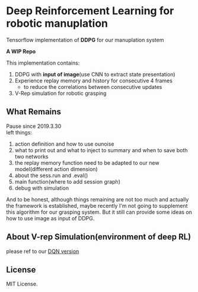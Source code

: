# Deep Reinforcement Learning for robotic manuplation

Tensorflow implementation of **DDPG** for our manuplation system  

**A WIP Repo**

This implementation contains:

1. DDPG with **input of image**(use CNN to extract state presentation)  
2. Experience replay memory and history for consecutive 4 frames  
    - to reduce the correlations between consecutive updates  
3. V-Rep simulation for robotic grasping  

## What Remains

Pause since 2019.3.30  
left things:  
1. action definition and how to use ounoise  
2. what to print out and what to inject to summary and when to save both two networks  
3. the replay memory function need to be adapted to our new model(different action dimension)  
4. about the sess.run and .eval()  
5. main function(where to add session graph)  
6. debug with simulation  

And to be honest, although things remaining are not too much and actually the framework is established, maybe recently I'm not going to supplement this algorithm for our grasping system.
But it still can provide some ideas on how to use image as input of DDPG.  

## About V-rep Simulation(environment of deep RL)
please ref to our [DQN version](https://github.com/weiyx16/Active-Perception)  

## License

MIT License.
